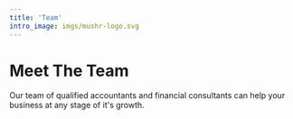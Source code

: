 ```yaml
---
title: 'Team'
intro_image: imgs/mushr-logo.svg
---
```


# Meet The Team

Our team of qualified accountants and financial consultants can help your business at any stage of it's growth.
